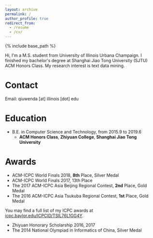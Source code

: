 ```yaml
---
layout: archive
permalink: /
author_profile: true
redirect_from:
  - /resume
  - /cv/
---
```


{% include base_path %}

Hi, I'm a M.S. student from University of Illinois Urbana Champaign. I finished my bachelor's degree at Shanghai Jiao Tong University (SJTU) ACM Honors Class. My research interest is text data mining.

# Contact

Email: qiuwenda [at] illinois [dot] edu

Education
======
- B.E. in Computer Science and Technology, from 2015.9 to 2019.6
  - **ACM Honors Class**, **Zhiyuan College**, **Shanghai Jiao Tong University**

# Awards

- ACM-ICPC World Finals 2018, **8th** Place, Silver Medal
- ACM-ICPC World Finals 2017, 13th Place
- The 2017 ACM-ICPC Asia Beijing Regional Contest, **2nd** Place, Gold Medal
- The 2016 ACM-ICPC Asia Tsukuba Regional Contest, **1st** Place, Gold Medal

You may find a full list of my ICPC awards at [icpc.baylor.edu/ICPCID/TSIL76L1GG4Y]().

- Zhiyuan Honorary Scholarship 2016, 2017
- The 2014 National Olympiad in Informatics of China, Silver Medal

